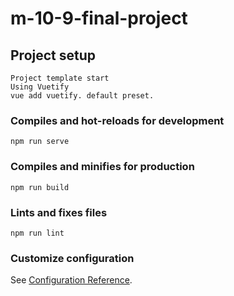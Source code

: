 # m-10-9-final-project

## Project setup

```
Project template start
Using Vuetify
vue add vuetify. default preset.
```

### Compiles and hot-reloads for development

```
npm run serve
```

### Compiles and minifies for production

```
npm run build
```

### Lints and fixes files

```
npm run lint
```

### Customize configuration

See [Configuration Reference](https://cli.vuejs.org/config/).
